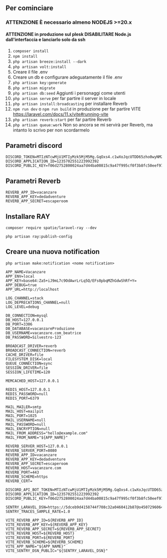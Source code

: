 ## Per cominciare

### **ATTENZIONE** È necessario almeno NODEJS >=20.x
#### **ATTENZIONE** in produzione sul plesk DISABILITARE Node.js dall'interfaccia e lanciarlo solo da ssh

1. ``` composer install ```
2. ``` npm install ```
3. ```php artisan breeze:install --dark```
4. ```php artisan volt:install```
5. Creare il file .env
6. Creare un db e configurare adeguatamente il file .env
7. ```php artisan key:generate```
8. ```php artisan migrate```
9. ```php artisan db:seed``` Aggiunti i personaggi come utenti
10. ```php artisan serve``` per far partire il server in locale
11. ```php artisan install:broadcasting``` per installare Reverb
12. ```npm run dev``` o ```npm run build``` in produzione per far partire VITE https://laravel.com/docs/11.x/vite#running-vite
13. ```php artisan reverb:start``` per far partire Reverb
14. ```php artisan queue:work``` Non so ancora se mi servirà per Reverb, ma intanto lo scrivo per non scordarmelo


## Parametri discord
```
DISCORD_TOKEN=MTIzNTcwMjU1MTIyMzk5MjM5Mg.GqOxs4.c1wXoJqcUTDD65zho0wyNM2WmL32Nan9gK_GwA
DISCORD_APPLICATION_ID=1235702551223992392
DISCORD_PUBLIC_KEY=f06d2752800024aa7d44ba00815c9a47f995cf0f3b8fc50eef9767862dffd63d
```
## Parametri Reverb 
```
REVERB_APP_ID=vacanzare
REVERB_APP_KEY=dedadventure
REVERB_APP_SECRET=escaperoom
```
## Installare RAY

```composer require spatie/laravel-ray --dev```

```php artisan ray:publish-config```

## Creare una nuova notification

```php artisan make:notification <nome notification>```

```
APP_NAME=Vacanzare
APP_ENV=local
APP_KEY=base64:Za5+iJ9mL7c9OdAwrLrLq5Q/EFs0pbqMZhGdwShRf+Y=
APP_DEBUG=true
APP_URL=http://localhost

LOG_CHANNEL=stack
LOG_DEPRECATIONS_CHANNEL=null
LOG_LEVEL=debug

DB_CONNECTION=mysql
DB_HOST=127.0.0.1
DB_PORT=3306
DB_DATABASE=vacanzareProduzione
DB_USERNAME=vacanzare.com_beatrice
DB_PASSWORD=Silvestro-123

BROADCAST_DRIVER=reverb
BROADCAST_CONNECTION=reverb
CACHE_DRIVER=file
FILESYSTEM_DISK=local
QUEUE_CONNECTION=sync
SESSION_DRIVER=file
SESSION_LIFETIME=120

MEMCACHED_HOST=127.0.0.1

REDIS_HOST=127.0.0.1
REDIS_PASSWORD=null
REDIS_PORT=6379

MAIL_MAILER=smtp
MAIL_HOST=mailpit
MAIL_PORT=1025
MAIL_USERNAME=null
MAIL_PASSWORD=null
MAIL_ENCRYPTION=null
MAIL_FROM_ADDRESS="hello@example.com"
MAIL_FROM_NAME="${APP_NAME}"

REVERB_SERVER_HOST=127.0.0.1
REVERB_SERVER_PORT=8080
REVERB_APP_ID=vacanzare
REVERB_APP_KEY=dedadventure
REVERB_APP_SECRET=escaperoom
REVERB_HOST=vacanzare.com
REVERB_PORT=443
REVERB_SCHEME=https
REVERB_CERT=

DISCORD_API_BOT_TOKEN=MTIzNTcwMjU1MTIyMzk5MjM5Mg.GqOxs4.c1wXoJqcUTDD65zho0wyNM2WmL32Nan9gK_GwA
DISCORD_APPLICATION_ID=1235702551223992392
DISCORD_PUBLIC_KEY=f06d2752800024aa7d44ba00815c9a47f995cf0f3b8fc50eef9767862dffd63d

SENTRY_LARAVEL_DSN=https://5dceb9d4158744f708c32a0460412b87@o4507296064798720.ingest.de.sentry.io/4507303784349776
SENTRY_TRACES_SAMPLE_RATE=1.0

VITE_REVERB_APP_ID=${REVERB_APP_ID}
VITE_REVERB_APP_KEY=${REVERB_APP_KEY}
VITE_REVERB_APP_SECRET=${REVERB_APP_SECRET}
VITE_REVERB_HOST=${REVERB_HOST}
VITE_REVERB_PORT=${REVERB_PORT}
VITE_REVERB_SCHEME=${REVERB_SCHEME}
VITE_APP_NAME="${APP_NAME}"
VITE_SENTRY_DSN_PUBLIC="${SENTRY_LARAVEL_DSN}"
```
